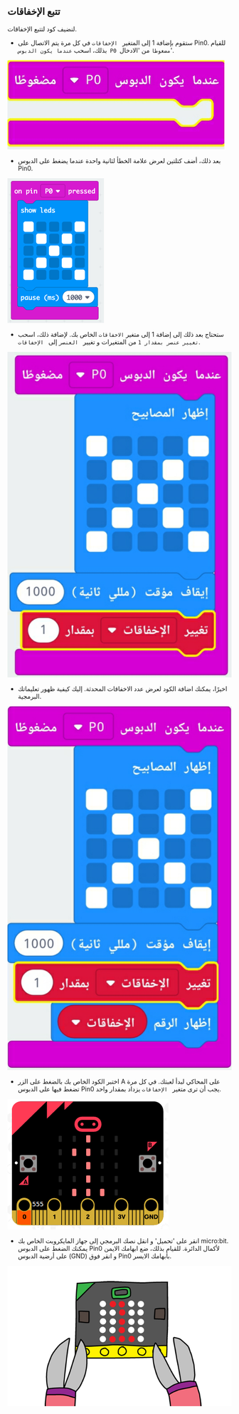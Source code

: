 ## تتبع الإخفاقات

لنضيف كود لتتبع الإخفاقات.

+ ستقوم بإضافة 1 إلى المتغير ` الإخفاقات` في كل مرة يتم الاتصال على Pin0. للقيام بذلك، اسحب `عندما يكون الدبوس P0 مضغوطا` من 'الادخال'.

![لقطة شاشة](images/frustration-pressPin0.png)

+ بعد ذلك، أضف كتلتين لعرض علامة الخطأ لثانية واحدة عندما يضغط على الدبوس Pin0.

![لقطة شاشة](images/frustration-pin0-x.png)

+ ستحتاج بعد ذلك إلى إضافة 1 إلى متغير `الاخفاقات` الخاص بك. لإضافة ذلك، اسحب` تغيير عنصر بمقدار 1` من المتغيرات و تغيير ` العنصر` إلى ` الإخفاقات`. 

![لقطة الشاشة](images/frustration-pin0-fails.png)

+ اخيرًا، يمكنك اضافة الكود لعرض عدد الاخفاقات المحدثة. إليك كيفية ظهور تعليماتك البرمجية.

![لقطة الشاشة](images/frustration-pin0-code.png)

+ اختبر الكود الخاص بك بالضغط على الزر A على المحاكي لبدأ لعبتك. في كل مرة تضغط فيها على الدبوس Pin0 يجب أن ترى متغير ` الإخفاقات` يزداد بمقدار واحد.

![لقطة الشاشة](images/frustration-pin0-test.png)

+ انقر على 'تحميل' و انقل نصك البرمجي إلى جهاز المايكروبت الخاص بك micro:bit. يمكنك الضغط على الدبوس Pin0 لأكمال الدائرة. للقيام بذلك، ضع ابهامك الايمن على أرضية الدبوس (GND) و انقر فوق Pin0 بأبهامك الايسر.

![لقطة الشاشة](images/frustration-pin0-compile.png)
